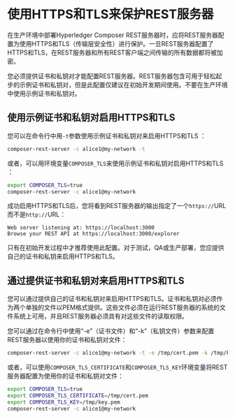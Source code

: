 # 使用HTTPS和TLS来保护REST服务器

在生产环境中部署Hyperledger Composer REST服务器时，应将REST服务器配置为使用HTTPS和TLS（传输层安全性）进行保护。一旦REST服务器配置了HTTPS和TLS，在REST服务器和所有REST客户端之间传输的所有数据都将被加密。

您必须提供证书和私钥对才能配置REST服务器。REST服务器包含可用于轻松起步的示例证书和私钥对，但是此配置仅建议在初始开发期间使用。不要在生产环境中使用示例证书和私钥对。

## 使用示例证书和私钥对启用HTTPS和TLS

您可以在命令行中用`-t`参数使用示例证书和私钥对来启用HTTPS和TLS ：
```bash
composer-rest-server -c alice1@my-network -t
```

或者，可以用环境变量`COMPOSER_TLS`来使用示例证书和私钥对启用HTTPS和TLS ：
```bash
export COMPOSER_TLS=true
composer-rest-server -c alice1@my-network
```

成功启用HTTPS和TLS后，您将看到REST服务器的输出指定了一个`https://`URL而不是`http://`URL：
```
Web server listening at: https://localhost:3000
Browse your REST API at https://localhost:3000/explorer
```

只有在初始开发过程中才推荐使用此配置。对于测试，QA或生产部署，您应提供自己的证书和私钥来启用HTTPS和TLS。

## 通过提供证书和私钥对来启用HTTPS和TLS

您可以通过提供自己的证书和私钥对来启用HTTPS和TLS。证书和私钥对必须作为两个单独的文件以PEM格式提供。这些文件必须在运行REST服务器的系统的文件系统上可用，并且REST服务器必须具有对这些文件的读取权限。

您可以通过在命令行中使用“-e”（证书文件）和“-k”（私钥文件）参数来配置REST服务器以使用你的证书和私钥对文件：
```bash
composer-rest-server -c alice1@my-network -t -e /tmp/cert.pem -k /tmp/key.pem
```

或者，可以使用`COMPOSER_TLS_CERTIFICATE`和`COMPOSER_TLS_KEY`环境变量将REST服务器配置为使用你的证书和私钥对文件：
```bash
export COMPOSER_TLS=true
export COMPOSER_TLS_CERTIFICATE=/tmp/cert.pem
export COMPOSER_TLS_KEY=/tmp/key.pem
composer-rest-server -c alice1@my-network
```
